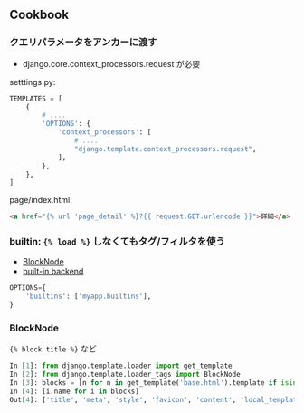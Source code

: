 ## Cookbook

### クエリパラメータをアンカーに渡す

- django.core.context_processors.request が必要

setttings.py:

~~~py
TEMPLATES = [
    {   
        # ....
        'OPTIONS': {
            'context_processors': [
                # ....
                "django.template.context_processors.request",
            ],  
        },  
    },  
]

~~~

page/index.html:

~~~html
<a href="{% url 'page_detail' %}?{{ request.GET.urlencode }}">詳細</a>
~~~


### builtin:  `{% load %}` しなくてもタグ/フィルタを使う

- [BlockNode](https://github.com/django/django/blob/master/django/template/loader_tags.py#L41)
- [built-in backend](https://docs.djangoproject.com/en/1.9/topics/templates/#module-django.template.backends.django)

~~~py
OPTIONS={
    'builtins': ['myapp.builtins'],
}
~~~

### BlockNode

`{% block title %}` など

~~~py
In [1]: from django.template.loader import get_template
In [2]: from django.template.loader_tags import BlockNode
In [3]: blocks = [n for n in get_template('base.html').template if isinstance(n, BlockNode)]
In [4]: [i.name for i in blocks]
Out[4]: ['title', 'meta', 'style', 'favicon', 'content', 'local_template', 'bottom']
~~~
